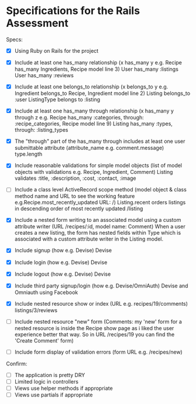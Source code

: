 # Specifications for the Rails Assessment

Specs:
- [X] Using Ruby on Rails for the project
- [X] Include at least one has_many relationship (x has_many y e.g. Recipe has_many Ingredients, Recipe model line 3)
User has_many :listings
User has_many :reviews

- [X] Include at least one belongs_to relationship (x belongs_to y e.g. Ingredient belongs_to Recipe, Ingredient model line 2)
Listing belongs_to :user
ListingType belongs to :listing

- [X] Include at least one has_many through relationship (x has_many y through z e.g. Recipe has_many :categories, through: :recipe_categories, Recipe model line 9)
Listing has_many :types, through: :listing_types

- [X] The "through" part of the has_many through includes at least one user submittable attribute (attribute_name e.g. comment.message)
type.length
- [X] Include reasonable validations for simple model objects (list of model objects with validations e.g. Recipe, Ingredient, Comment)
Listing validates :title, :description, :cost, :contact, :image

- [ ] Include a class level ActiveRecord scope method (model object & class method name and URL to see the working feature e.g.Recipe.most_recently_updated URL: /)
Listing.recent
orders listings in descending order of most recently updated
/listing

- [X] Include a nested form writing to an associated model using a custom attribute writer (URL /recipes/:id, model name: Comment)
When a user creates a new listing, the form has nested fields within Type which is associated with a custom attribute writer in the Listing model.

- [X] Include signup (how e.g. Devise)
Devise
- [X] Include login (how e.g. Devise)
Devise
- [X] Include logout (how e.g. Devise)
Devise
- [X] Include third party signup/login (how e.g. Devise/OmniAuth)
Devise and Omniauth using Facebook
- [X] Include nested resource show or index (URL e.g. recipes/19/comments)
listings/3/reviews
- [ ] Include nested resource "new" form (Comments: my 'new' form for a nested resource is inside the Recipe show page as i liked the user experience better that way. So in URL /recipes/19 you can find the 'Create Comment' form)
- [ ] Include form display of validation errors (form URL e.g. /recipes/new)

Confirm:
- [ ] The application is pretty DRY
- [ ] Limited logic in controllers
- [ ] Views use helper methods if appropriate
- [ ] Views use partials if appropriate
